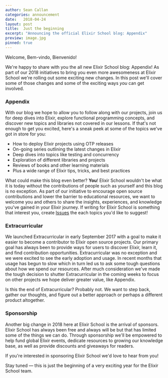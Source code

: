 ```yaml
---
author: Sean Callan
categories: announcement
date:   2018-04-24
layout: post
title:  Just the beginning
excerpt: "Announcing the official Elixir School blog: Appendix"
preview: image.jpg
pinned: true
---
```


Welcome, Bem-vindo, Bienvenido!

We're happy to share with you the all new Elixir School blog: Appendix!
As part of our 2018 initiatives to bring you even more awesomeness at Elixir School we're rolling out some exciting new changes.
In this post we'll cover some of those changes and some of the exciting ways _you_ can get involved.

### Appendix

With our blog we hope to allow you to follow along with our projects, join us for deep dives into Elixir, explore functional programming concepts, and discover new topics and libraries not covered in our lessons.
If that's not enough to get you excited, here's a sneak peek at some of the topics we've got in store for you:

+ How to deploy Elixir projects using OTP releases
+ On-going series outlining the latest changes in Elixir
+ Deep dives into topics like testing and concurrency
+ Exploration of different libraries and projects
+ Reviews of books and other learning materials
+ Plus a wide range of Elixir tips, tricks, and best practices

What could make this blog even better? __You__!
Elixir School wouldn't be what it is today without the contributions of people such as yourself and this blog is no exception.
As part of our initiative to encourage open source contributions and lower the barrier to educational resources, we want to welcome you and others to share the insights, experiences, and knowledge you've gained in your Elixir journey.
If writing for Elixir School is something that interest you, create [Issues](https://github.com/elixirschool/elixirschool/issues) the each topics you'd like to suggest!

### Extracurricular

We launched Extracurricular in early September 2017 with a goal to make it easier to become a contributor to Elixir open source projects.
Our primary goal has always been to provide ways for users to discover Elixir, learn it, and find contribution opportunities.
Extracurricular was no exception and we were excited to see the early adoption and usage.
In recent months that usage has begun to slow which in turn led us to ask some tough questions about how we spend our resources.
After much consideration we've made the tough decision to shutter Extracurricular in the coming weeks to focus on other projects we hope deliver greater value, like Appendix.

Is this the end of Extracurricular?
Probably not.
We want to step back, gather our thoughts, and figure out a better approach or perhaps a different product altogether.

### Sponsorship

Another big change in 2018 here at Elixir School is the arrival of sponsors.
Elixir School has always been free and always will be but that has limited some of the things we can do.
Through sponsorship we'll be empowered to help fund global Elixir events, dedicate resources to growing our knowledge base, as well as provide discounts and giveaways for readers.

If you're interested in sponsoring Elixir School we'd love to hear from you!

Stay tuned — this is just the beginning of a very exciting year for the Elixir School team.
